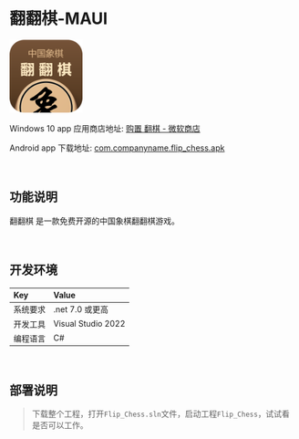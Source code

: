 # 翻翻棋-MAUI

![](ScreenShot/logo.png)


 Windows 10 app 应用商店地址: 
[购置 翻棋 - 微软商店](https://www.microsoft.com/store/productId/9PFM18FL44FF)   

Android app 下载地址: 
[com.companyname.flip_chess.apk](/releases/latest/download)   

<br/>

## 功能说明

翻翻棋 是一款免费开源的中国象棋翻翻棋游戏。


<br/>

## 开发环境

|Key|Value|
|:-|:-|
|系统要求| .net 7.0 或更高|
|开发工具|Visual Studio 2022|
|编程语言|C#|


<br/>

## 部署说明

> 下载整个工程，打开`Flip_Chess.sln`文件，启动工程`Flip_Chess`，试试看是否可以工作。